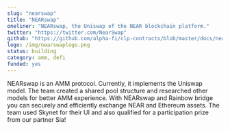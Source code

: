 ```yaml
---
slug: "nearswap"
title: "NEARswap"
oneliner: "NEARswap, the Uniswap of the NEAR blockchain platform."
twitter: "https://twitter.com/NearSwap"
github: "https://github.com/alpha-fi/clp-contracts/blob/master/docs/nearswap.md"
logo: /img/nearswaplogo.png
status: building
category: amm, defi
funded: yes
---
```


NEARswap is an AMM protocol. Currently, it implements the Uniswap model. The team created a shared pool structure and researched other models for better AMM experience. With NEARswap and Rainbow bridge you can securely and efficiently exchange NEAR and Ethereum assets. The team used Skynet for their UI and also qualified for a participation prize from our partner Sia! 
